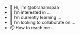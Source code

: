 - 👋 Hi, I’m @abrahamspaa
- 👀 I’m interested in ...
- 🌱 I’m currently learning ...
- 💞️ I’m looking to collaborate on ...
- 📫 How to reach me ...

<!---
abrahamspaa/abrahamspaa is a ✨ special ✨ repository because its `README.md` (this file) appears on your GitHub profile.
You can click the Preview link to take a look at your changes.
--->
